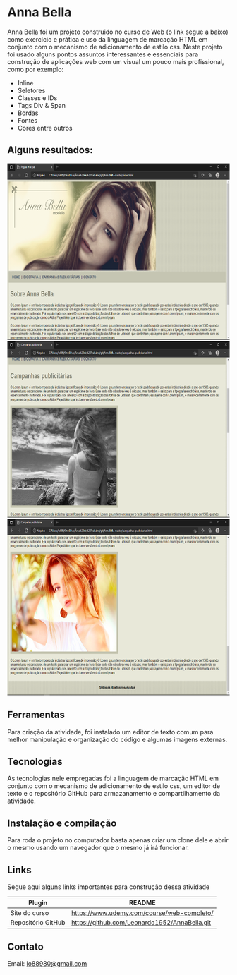 # Anna Bella



Anna Bella foi um projeto construido no curso de Web (o link segue a baixo) como exercício e prática e uso da linguagem de marcação HTML em conjunto com o mecanismo de adicionamento de estilo css. Neste projeto foi usado alguns pontos assuntos interessantes e essenciais para construção de aplicações web com um visual um pouco mais profissional, como por exemplo:
  
  - Inline
  - Seletores
  - Classes e IDs
  - Tags Div & Span
  - Bordas
  - Fontes
  - Cores entre outros

## Alguns resultados:

<img src="https://github.com/Leonardo1952/AnnaBella/blob/master/imagens/home.png" height="400px">
<img src="https://github.com/Leonardo1952/AnnaBella/blob/master/imagens/campanha_publicitaria.png" height="400px">
<img src="https://github.com/Leonardo1952/AnnaBella/blob/master/imagens/campanha_publicitaria2.png" height="400px">

## Ferramentas

Para criação da atividade, foi instalado um editor de texto comum para melhor manipulação e organização do código e algumas imagens externas.
  

## Tecnologias

As tecnologias nele empregadas foi a linguagem de marcação HTML em conjunto com o mecanismo de adicionamento de estilo css, um editor de texto e o repositório GitHub para armazanamento e compartilhamento da atividade.

## Instalação e compilação

Para roda o projeto no computador basta apenas criar um clone dele e abrir o mesmo usando um navegador que o mesmo já irá funcionar.

## Links

Segue aqui alguns links importantes para construção dessa atividade

| Plugin | README |
| ------ | ------ |
| Site do curso | https://www.udemy.com/course/web-completo/ |
| Repositório GitHub | https://github.com/Leonardo1952/AnnaBella.git |


## Contato

Email: lo88980@gmail.com
